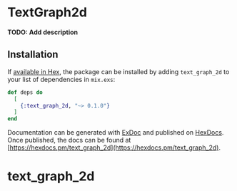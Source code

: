 # TextGraph2d

**TODO: Add description**

## Installation

If [available in Hex](https://hex.pm/docs/publish), the package can be installed
by adding `text_graph_2d` to your list of dependencies in `mix.exs`:

```elixir
def deps do
  [
    {:text_graph_2d, "~> 0.1.0"}
  ]
end
```

Documentation can be generated with [ExDoc](https://github.com/elixir-lang/ex_doc)
and published on [HexDocs](https://hexdocs.pm). Once published, the docs can
be found at [https://hexdocs.pm/text_graph_2d](https://hexdocs.pm/text_graph_2d).

# text_graph_2d

